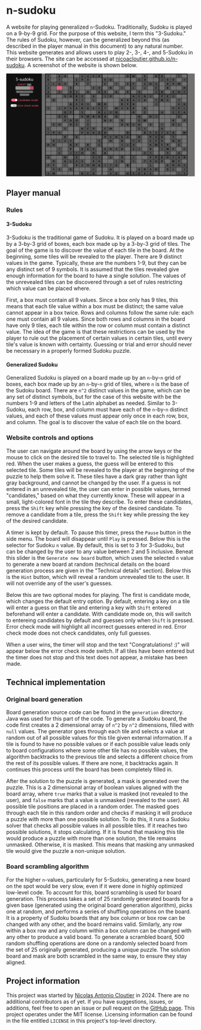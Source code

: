 # n-sudoku

A website for playing generalized `n`-Sudoku. Traditionally, Sudoku is played on a 9-by-9 grid. For the purpose of this website, I term this "3-Sudoku." The rules of Sudoku, however, can be generalized beyond this (as described in the player manual in this document) to any natural number. This website generates and allows users to play 2-, 3-, 4-, and 5-Sudoku in their browsers. The site can be accessed at [nicoacloutier.github.io/n-sudoku](https://nicoacloutier.github.io/n-sudoku). A screenshot of the website is shown below.

![A screenshot of n-sudoku.](/screenshot.png?raw=true "A screenshot of n-sudoku.")

## Player manual

### Rules

#### 3-Sudoku

3-Sudoku is the traditional game of Sudoku. It is played on a board made up by a 3-by-3 grid of boxes, each box made up by a 3-by-3 grid of tiles. The goal of the game is to discover the value of each tile in the board. At the beginning, some tiles will be revealed to the player. There are 9 distinct values in the game. Typically, these are the numbers 1-9, but they can be any distinct set of 9 symbols. It is assumed that the tiles revealed give enough information for the board to have a single solution. The values of the unrevealed tiles can be discovered through a set of rules restricting which value can be placed where.

First, a box must contain all 9 values. Since a box only has 9 tiles, this means that each tile value within a box must be distinct; the same value cannot appear in a box twice. Rows and columns follow the same rule: each one must contain all 9 values. Since both rows and columns in the board have only 9 tiles, each tile within the row or column must contain a distinct value. The idea of the game is that these restrictions can be used by the player to rule out the placement of certain values in certain tiles, until every tile's value is known with certainty. Guessing or trial and error should never be necessary in a properly formed Sudoku puzzle.

#### Generalized Sudoku

Generalized Sudoku is played on a board made up by an `n`-by-`n` grid of boxes, each box made up by an `n`-by-`n` grid of tiles, where `n` is the base of the Sudoku board. There are `n^2` distinct values in the game, which can be any set of distinct symbols, but for the case of this website with be the numbers 1-9 and letters of the Latin alphabet as needed. Similar to 3-Sudoku, each row, box, and column must have each of the `n`-by-`n` distinct values, and each of these values must appear only once in each row, box, and column. The goal is to discover the value of each tile on the board.

### Website controls and options

The user can navigate around the board by using the arrow keys or the mouse to click on the desired tile to travel to. The selected tile is highlighted red. When the user makes a guess, the guess will be entered to this selected tile. Some tiles will be revealed to the player at the beginning of the puzzle to help them solve it. These tiles have a dark gray rather than light gray background, and cannot be changed by the user. If a guess is not entered in an unrevealed tile, the user can enter in possible values, termed "candidates," based on what they currently know. These will appear in a small, light-colored font in the tile they describe. To enter these candidates, press the `Shift` key while pressing the key of the desired candidate. To remove a candidate from a tile, press the `Shift` key while pressing the key of the desired candidate.

A timer is kept by default. To pause this timer, press the `Pause` button in the side menu. The board will disappear until `Play` is pressed. Below this is the selector for Sudoku `n` value. By default, this is set to 3 for 3-Sudoku, but can be changed by the user to any value between 2 and 5 inclusive. Beneat this slider is the `Generate new board` button, which uses the selected `n` value to generate a new board at random (technical details on the board generation process are given in the "Technical details" section). Below this is the `Hint` button, which will reveal a random unrevealed tile to the user. It will not override any of the user's guesses.

Below this are two optional modes for playing. The first is candidate mode, which changes the default entry option. By default, entering a key on a tile will enter a guess on that tile and entering a key with `Shift` entered beforehand will enter a candidate. With candidate mode on, this will switch to entereing candidates by default and guesses only when `Shift` is pressed. Error check mode will highlight all incorrect guesses entered in red. Error check mode does not check candidates, only full guesses.

When a user wins, the timer will stop and the text "Congratulations! :)" will appear below the error check mode switch. If all tiles have been entered but the timer does not stop and this text does not appear, a mistake has been made.

## Technical implementation

### Original board generation

Board generation source code can be found in the `generation` directory. Java was used for this part of the code. To generate a Sudoku board, the code first creates a 2 dimensional array of `n^2` by `n^2` dimensions, filled with `null` values. The generator goes through each tile and selects a value at random out of all possible values for this tile given external information. If a tile is found to have no possible values or if each possible value leads only to board configurations where some other tile has no possible values, the algorithm backtracks to the previous tile and selects a different choice from the rest of its possible values. If there are none, it backtracks again. It continues this process until the board has been completely filled in.

After the solution to the puzzle is generated, a mask is generated over the puzzle. This is a 2 dimensional array of boolean values aligned with the board array, where `true` marks that a value is masked (not revealed to the user), and `false` marks that a value is unmasked (revealed to the user). All possible tile positions are placed in a random order. The masked goes through each tile in this random order and checks if masking it will produce a puzzle with more than one possible solution. To do this, it runs a Sudoku solver that checks all possible values in all possible tiles. If it reaches two possible solutions, it stops calculating. If it is found that masking this tile would produce a puzzle with more than one solution, the tile remains unmasked. Otherwise, it is masked. This means that masking any unmasked tile would give the puzzle a non-unique solution.

### Board scrambling algorithm

For the higher `n`-values, particularly for 5-Sudoku, generating a new board on the spot would be very slow, even if it were done in highly optimized low-level code. To account for this, board scrambling is used for board generation. This process takes a set of 25 randomly generated boards for a given base (generated using the original board generation algorithm), picks one at random, and performs a series of shuffling operations on the board. It is a property of Sudoku boards that any box column or box row can be changed with any other, and the board remains valid. Similarly, any row within a box row and any column within a box column can be changed with any other to produce a valid board. To generate a scrambled board, 500 random shuffling operations are done on a randomly selected board from the set of 25 originally generated, producing a unique puzzle. The solution board and mask are both scrambled in the same way, to ensure they stay aligned.

## Project information

This project was started by [Nicolas Antonio Cloutier](mailto:nicocloutier1@gmail.com) in 2024. There are no additional contributors as of yet. If you have suggestions, issues, or additions, feel free to open an issue or pull request on the [GitHub page](https://github.com/NicoACloutier/n-sudoku). This project operates under the MIT license. Licensing information can be found in the file entitled `LICENSE` in this project's top-level directory.